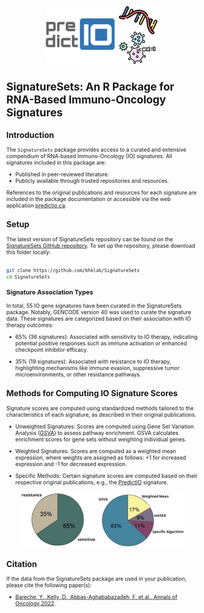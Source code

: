 <p align="center">
  <img width="300" src="utils/SignatureSets_Logo.jpg">
</p>


# SignatureSets: An R Package for RNA-Based Immuno-Oncology Signatures

## Introduction
    
The `SignatureSets` package provides access to a curated and extensive compendium of RNA-based Immuno-Oncology (IO) signatures. All signatures included in this package are:

- Published in peer-reviewed literature.
- Publicly available through trusted repositories and resources.

References to the original publications and resources for each signature are included in the package documentation or accessible via the web application [predictio.ca](https://predictio.ca/). 

## Setup
                                                                 
The latest version of SignatureSets repository can be found on the [SignatureSets GitHub repository](https://github.com/bhklab/SignatureSets). To set up the repository, please download this folder locally:

``` bash

git clone https://github.com/bhklab/SignatureSets
cd SignatureSets

```

### Signature Association Types

In total, 55 IO gene signatures have been curated in the SignatureSets package. Notably, GENCODE version 40 was used to curate the signature data. These signatures are categorized based on their association with IO therapy outcomes:

- 65% (36 signatures): Associated with sensitivity to IO therapy, indicating potential positive responses such as immune activation or enhanced checkpoint inhibitor efficacy.

- 35% (19 signatures): Associated with resistance to IO therapy, highlighting mechanisms like immune evasion, suppressive tumor microenvironments, or other resistance pathways.

                           
## Methods for Computing IO Signature Scores

Signature scores are computed using standardized methods tailored to the characteristics of each signature, as described in their original publications.

- Unweighted Signatures: Scores are computed using Gene Set Variation Analysis ([GSVA](https://bmcbioinformatics.biomedcentral.com/articles/10.1186/1471-2105-14-7)) to assess pathway enrichment. GSVA calculates enrichment scores for gene sets without weighting individual genes.

- Weighted Signatures: Scores are computed as a weighted mean expression, where weights are assigned as follows: +1 for increased expression and -1 for decreased expression. 

- Specific Methods: Certain signature scores are computed based on their respective original publications, e.g., the [PredictIO](https://pubmed.ncbi.nlm.nih.gov/36055464/) signature. 

<p align="center">
  <img width="40%" src="utils/SignatureSets_association.jpg" alt="SignatureSets Association">
  <img width="45%" src="utils/SignatureSets_method.jpg" alt="SignatureSets Method">
</p>

## Citation 
                                                                  
If the data from the SignatureSets package are used in your publication, please cite the following paper(s):                                                                  
- [Bareche, Y., Kelly, D., Abbas-Aghababazadeh, F. et al., Annals of Oncology 2022](https://pubmed.ncbi.nlm.nih.gov/36055464/).
                                                                      
